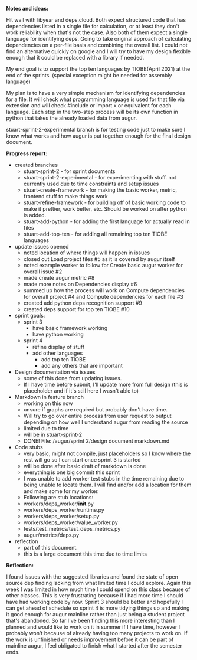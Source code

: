 **Notes and ideas:**

Hit wall with libyear and deps.cloud. Both expect structured code that has dependencies listed in a single file for calculation, or at least they don't work reliability when that's not the case. Also both of them expect a single language for identifying deps. Going to take original approach of calculating dependencies on a per-file basis and combining the overall list. I could not find an alternative quickly on google and I will try to have my design flexible enough that it could be replaced with a library if needed.

My end goal is to support the top ten languages by TIOBE(April 2021) at the end of the sprints. (special exception might be needed for assembly language)

My plan is to have a very simple mechanism for identifying dependencies for a file. It will check what programming language is used for that file via extension and will check #include <x> or import x or equivalent for each language. Each step in the two-step process will be its own function in python that takes the already loaded data from augur.

stuart-sprint-2-experimental branch is for testing code just to make sure I know what works and how augur is put together enough for the final design document.



**Progress report:**

- created branches
	- stuart-sprint-2 - for sprint documents
	- stuart-sprint-2-experimental - for experimenting with stuff. not currently used due to time constraints and setup issues
	- stuart-create-framework - for making the basic worker, metric, frontend stuff to make things work
	- stuart-refine-framework - for building off of basic working code to make it prettier, work better, etc. Should be worked on after python is added.
	- stuart-add-python - for adding the first language for actually read in files
	- stuart-add-top-ten - for adding all remaining top ten TIOBE languages
- update issues opened
	- noted location of where things will happen in issues
	- closed out Load project files #5 as it is covered by augur itself
	- noted example worker to follow for Create basic augur worker for overall issue #2
	- made create augur metric #8
	- made more notes on Dependencies display #6
	- summed up how the process will work on Compute dependencies for overall project #4 and Compute dependencies for each file #3
	- created add python deps recognition support #9
	- created deps support for top ten TIOBE #10
- sprint goals:
	- sprint 3
		- have basic framework working
		- have python working
	- sprint 4
		- refine display of stuff
		- add other languages
			- add top ten TIOBE
			- add any others that are important
- Design documentation via  issues
	- some of this done from updating issues.
	- If I have time before submit, I'll update more from full design (this is placeholder and if it's still here I wasn't able to)
- Markdown in feature branch
	- working on this now
	- unsure if graphs are required but probably don't have time.
	- Will try to go over entire process from user request to output depending on how well I understand augur from reading the source
	- limited due to time
	- will be in stuart-sprint-2
	- DONE! File: /augur/sprint 2/design document markdown.md
- Code stubs
	- very basic, might not compile, just placeholders so I know where the rest will go so I can start once sprint 3 is started
	- will be done after basic draft of markdown is done
	- everything is one big commit this sprint
	- I was unable to add worker test stubs in the time remaining due to being unable to locate them. I will find and/or add a location for them and make some for my worker.
	- Following are stub locations:
	- workers/deps_worker/__init__.py
	- workers/deps_worker/runtime.py
	- workers/deps_worker/setup.py
	- workers/deps_worker/value_worker.py
	- tests/test_metrics/test_deps_metrics.py
	- augur/metrics/deps.py
- reflection
	- part of this document.
	- this is a large document this time due to time limits



**Reflection:**

I found issues with the suggested libraries and found the state of open source dep finding lacking from what limited time I could explore. Again this week I was limited in how much time I could spend on this class because of other classes. This is very frustrating because if I had more time I should have had working code by now. Sprint 3 should be better and hopefully I can get ahead of schedule so sprint 4 is more tidying things up and making it good enough for augur mainline rather than just being a student project that's abandoned. So far I've been finding this more interesting than I planned and would like to work on it in summer if I have time, however I probably won't because of already having too many projects to work on. If the work is unfinished or needs improvement before it can be part of mainline augur, I feel obligated to finish what I started after the semester ends.

